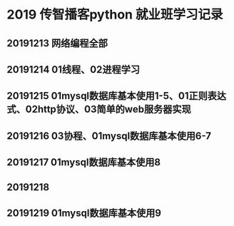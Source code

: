 # 2019 传智播客python 就业班学习记录
## 20191213 网络编程全部
## 20191214 01线程、02进程学习
## 20191215 01mysql数据库基本使用1-5、01正则表达式、02http协议、03简单的web服务器实现
## 20191216 03协程、01mysql数据库基本使用6-7
## 20191217 01mysql数据库基本使用8
## 20191218 
## 20191219 01mysql数据库基本使用9